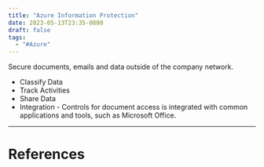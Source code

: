 ```yaml
---
title: "Azure Information Protection"
date: 2023-05-13T23:35-0800
draft: false
tags: 
  - "#Azure"
---
```

Secure documents, emails and data outside of the company network.

- Classify Data
- Track Activities
- Share Data
- Integration - Controls for document access is integrated with common applications and tools, such as Microsoft Office.

---
# References
